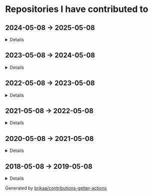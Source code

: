 # Repositories I have contributed to

## 2024-05-08 -> 2025-05-08

<details>

### ⭐ [engineer-man/piston](https://github.com/engineer-man/piston) - [11 commits](https://github.com/engineer-man/piston/commits?author=Brikaa&since=2024-05-08&until=2025-05-09) - JavaScript
A high performance general purpose code execution engine.

### [azzamsa/bilal](https://github.com/azzamsa/bilal) - [1 commit](https://github.com/azzamsa/bilal/commits?author=Brikaa&since=2024-05-08&until=2025-05-09) - Rust
A CLI salah time written in Rust

### [excalidraw-smart-presentation/excalidraw-smart-presentation.github.io](https://github.com/excalidraw-smart-presentation/excalidraw-smart-presentation.github.io) - [120 commits](https://github.com/excalidraw-smart-presentation/excalidraw-smart-presentation.github.io/commits?author=Brikaa&since=2024-05-08&until=2025-05-09) - TypeScript
Excalidraw fork that helps in making presentations with smart animations

### [envicutor/envicutor](https://github.com/envicutor/envicutor) - [89 commits](https://github.com/envicutor/envicutor/commits?author=Brikaa&since=2024-05-08&until=2025-05-09) - Rust
Source code for the Envicutor code execution system.

### [envicutor/documentation](https://github.com/envicutor/documentation) - [35 commits](https://github.com/envicutor/documentation/commits?author=Brikaa&since=2024-05-08&until=2025-05-09) - TeX
Envicutor code execution system documentation

### [envicutor/drafts](https://github.com/envicutor/drafts) - [23 commits](https://github.com/envicutor/drafts/commits?author=Brikaa&since=2024-05-08&until=2025-05-09) - Dockerfile
Issues and drafts for Envicutor

### [Brikaa/dotfiles](https://github.com/Brikaa/dotfiles) - [10 commits](https://github.com/Brikaa/dotfiles/commits?author=Brikaa&since=2024-05-08&until=2025-05-09) - Shell
My dotfiles

### [Brikaa/brikaa.github.io](https://github.com/Brikaa/brikaa.github.io) - [1 commit](https://github.com/Brikaa/brikaa.github.io/commits?author=Brikaa&since=2024-05-08&until=2025-05-09) - HTML
Omar Brikaa's personal website.

### [Brikaa/distributed-systems-assignment-2](https://github.com/Brikaa/distributed-systems-assignment-2) - [51 commits](https://github.com/Brikaa/distributed-systems-assignment-2/commits?author=Brikaa&since=2024-05-08&until=2025-05-09) - Java
Usage of Java EE to implement an elearning system with a microservices architecture

### [Brikaa/ml-assignment-3](https://github.com/Brikaa/ml-assignment-3) - [27 commits](https://github.com/Brikaa/ml-assignment-3/commits?author=Brikaa&since=2024-05-08&until=2025-05-09) - Python
SVM using scikit-learn, MLP and CNN using Keras

### [Brikaa/chrome-images-blur-extension](https://github.com/Brikaa/chrome-images-blur-extension) - [10 commits](https://github.com/Brikaa/chrome-images-blur-extension/commits?author=Brikaa&since=2024-05-08&until=2025-05-09) - JavaScript
A chrome extension that blurs all images.

### [envicutor/docs-builder](https://github.com/envicutor/docs-builder) - [4 commits](https://github.com/envicutor/docs-builder/commits?author=Brikaa&since=2024-05-08&until=2025-05-09) - Makefile
Utilities to build the docs

### [envicutor/assets](https://github.com/envicutor/assets) - [1 commit](https://github.com/envicutor/assets/commits?author=Brikaa&since=2024-05-08&until=2025-05-09) - no primary language
no description

</details>

## 2023-05-08 -> 2024-05-08

<details>

### ⭐ [antonkomarev/github-profile-views-counter](https://github.com/antonkomarev/github-profile-views-counter) - [2 commits](https://github.com/antonkomarev/github-profile-views-counter/commits?author=Brikaa&since=2023-05-08&until=2024-05-09) - PHP
It counts how many times your GitHub profile has been viewed. Free cloud micro-service.

### ⭐ [engineer-man/piston](https://github.com/engineer-man/piston) - [6 commits](https://github.com/engineer-man/piston/commits?author=Brikaa&since=2023-05-08&until=2024-05-09) - JavaScript
A high performance general purpose code execution engine.

### [envicutor/envicutor](https://github.com/envicutor/envicutor) - [20 commits](https://github.com/envicutor/envicutor/commits?author=Brikaa&since=2023-05-08&until=2024-05-09) - Rust
Source code for the Envicutor code execution system.

### [Brikaa/gpa-calculator](https://github.com/Brikaa/gpa-calculator) - [1 commit](https://github.com/Brikaa/gpa-calculator/commits?author=Brikaa&since=2023-05-08&until=2024-05-09) - JavaScript
Calculate your expected GPA on http://newecom.fci.cu.edu.eg/

### [envicutor/drafts](https://github.com/envicutor/drafts) - [110 commits](https://github.com/envicutor/drafts/commits?author=Brikaa&since=2023-05-08&until=2024-05-09) - Dockerfile
Issues and drafts for Envicutor

### [zeitwlamoon/zeitwlamoon.github.io](https://github.com/zeitwlamoon/zeitwlamoon.github.io) - [77 commits](https://github.com/zeitwlamoon/zeitwlamoon.github.io/commits?author=Brikaa&since=2023-05-08&until=2024-05-09) - HTML
Discover Egypt through the eyes of Zeit W Lamoon, the Dubai-based destination to a culinary taste sensation. Established in 2021, Zeit W Lamoon means ‘Oil and lemon,’ which form an authentic Egyptian mixture to spice up the “Fava Beans” dish, also known as “Foul Medammes,” the primary element of Egyptian street food.

### [Ali-Esmat/SW-Tools-Project](https://github.com/Ali-Esmat/SW-Tools-Project) - [39 commits](https://github.com/Ali-Esmat/SW-Tools-Project/commits?author=Brikaa&since=2023-05-08&until=2024-05-09) - Java
no description

### [Brikaa/dotfiles](https://github.com/Brikaa/dotfiles) - [39 commits](https://github.com/Brikaa/dotfiles/commits?author=Brikaa&since=2023-05-08&until=2024-05-09) - Shell
My dotfiles

### [fci-ai-project/ai-project](https://github.com/fci-ai-project/ai-project) - [19 commits](https://github.com/fci-ai-project/ai-project/commits?author=Brikaa&since=2023-05-08&until=2024-05-09) - Prolog
Single-player Connect-N game using configurable Minimax and Alpha-Beta pruning algorithms

### [Brikaa/piston-test-tools](https://github.com/Brikaa/piston-test-tools) - [5 commits](https://github.com/Brikaa/piston-test-tools/commits?author=Brikaa&since=2023-05-08&until=2024-05-09) - Python
no description

### [Brikaa/newecom-monitor](https://github.com/Brikaa/newecom-monitor) - [3 commits](https://github.com/Brikaa/newecom-monitor/commits?author=Brikaa&since=2023-05-08&until=2024-05-09) - Python
Monitor the registration status in http://newecom.fci-cu.edu.eg/

### [Brikaa/problem-solving](https://github.com/Brikaa/problem-solving) - [132 commits](https://github.com/Brikaa/problem-solving/commits?author=Brikaa&since=2023-05-08&until=2024-05-09) - C++
Problems solved in the problem solving course

### [Brikaa/contributions-getter-actions](https://github.com/Brikaa/contributions-getter-actions) - [108 commits](https://github.com/Brikaa/contributions-getter-actions/commits?author=Brikaa&since=2023-05-08&until=2024-05-09) - TypeScript
A highly configurable GitHub Action can be used to update your profile's README with the repositories you have committed in

### [Brikaa/tools-3-project](https://github.com/Brikaa/tools-3-project) - [87 commits](https://github.com/Brikaa/tools-3-project/commits?author=Brikaa&since=2023-05-08&until=2024-05-09) - Go
no description

### [Brikaa/security-assignment-2](https://github.com/Brikaa/security-assignment-2) - [68 commits](https://github.com/Brikaa/security-assignment-2/commits?author=Brikaa&since=2023-05-08&until=2024-05-09) - Java
Penetration testing, fixing vulnerabilities

### [Brikaa/distributed-systems-assignment-2](https://github.com/Brikaa/distributed-systems-assignment-2) - [46 commits](https://github.com/Brikaa/distributed-systems-assignment-2/commits?author=Brikaa&since=2023-05-08&until=2024-05-09) - Java
Usage of Java EE to implement an elearning system with a microservices architecture

### [Brikaa/distributed-systems-assignment-1](https://github.com/Brikaa/distributed-systems-assignment-1) - [45 commits](https://github.com/Brikaa/distributed-systems-assignment-1/commits?author=Brikaa&since=2023-05-08&until=2024-05-09) - Java
Socket programming to create a book borrowing application

### [Brikaa/web-engineering-project](https://github.com/Brikaa/web-engineering-project) - [41 commits](https://github.com/Brikaa/web-engineering-project/commits?author=Brikaa&since=2023-05-08&until=2024-05-09) - PHP
no description

### [Brikaa/security-assignment-1](https://github.com/Brikaa/security-assignment-1) - [29 commits](https://github.com/Brikaa/security-assignment-1/commits?author=Brikaa&since=2023-05-08&until=2024-05-09) - JavaScript
DES, RSA, penetration testing, security improvements to an open-source website

### [Brikaa/contributions-getter](https://github.com/Brikaa/contributions-getter) - [24 commits](https://github.com/Brikaa/contributions-getter/commits?author=Brikaa&since=2023-05-08&until=2024-05-09) - TypeScript
A JavaScript/TypeScript library that gets all of the repositories a user has contributed to since their account's creation

### [Brikaa/soft-computing-assignment-3](https://github.com/Brikaa/soft-computing-assignment-3) - [21 commits](https://github.com/Brikaa/soft-computing-assignment-3/commits?author=Brikaa&since=2023-05-08&until=2024-05-09) - Rust
A fuzzy control system

### [Brikaa/soft-computing-assignment-4](https://github.com/Brikaa/soft-computing-assignment-4) - [21 commits](https://github.com/Brikaa/soft-computing-assignment-4/commits?author=Brikaa&since=2023-05-08&until=2024-05-09) - Rust
A neural network with configurable number of layers and activation functions

### [Brikaa/theory-assignment-2](https://github.com/Brikaa/theory-assignment-2) - [20 commits](https://github.com/Brikaa/theory-assignment-2/commits?author=Brikaa&since=2023-05-08&until=2024-05-09) - Java
NFA, DFA

### [Brikaa/soft-computing-assignment-2](https://github.com/Brikaa/soft-computing-assignment-2) - [18 commits](https://github.com/Brikaa/soft-computing-assignment-2/commits?author=Brikaa&since=2023-05-08&until=2024-05-09) - Rust
Genetic algorithm for curve fitting

### [envicutor/docs-workflows](https://github.com/envicutor/docs-workflows) - [18 commits](https://github.com/envicutor/docs-workflows/commits?author=Brikaa&since=2023-05-08&until=2024-05-09) - no primary language
Common GitHub workflows that are used in building and deploying the docs

### [Brikaa/ml-assignment-1](https://github.com/Brikaa/ml-assignment-1) - [17 commits](https://github.com/Brikaa/ml-assignment-1/commits?author=Brikaa&since=2023-05-08&until=2024-05-09) - HTML
Linear regression using scikit-learn, logistic regression from scratch

### [envicutor/docs-builder](https://github.com/envicutor/docs-builder) - [16 commits](https://github.com/envicutor/docs-builder/commits?author=Brikaa&since=2023-05-08&until=2024-05-09) - Makefile
Utilities to build the docs

### [seam-project/seam-project](https://github.com/seam-project/seam-project) - [11 commits](https://github.com/seam-project/seam-project/commits?author=Brikaa&since=2023-05-08&until=2024-05-09) - no primary language
no description

### [Brikaa/security-des-task](https://github.com/Brikaa/security-des-task) - [10 commits](https://github.com/Brikaa/security-des-task/commits?author=Brikaa&since=2023-05-08&until=2024-05-09) - Rust
no description

### [Brikaa/ml-assignment-2](https://github.com/Brikaa/ml-assignment-2) - [5 commits](https://github.com/Brikaa/ml-assignment-2/commits?author=Brikaa&since=2023-05-08&until=2024-05-09) - Python
Decision trees using scikit-learn, KNN from scratch

### [Brikaa/web-engineering-presentation](https://github.com/Brikaa/web-engineering-presentation) - [4 commits](https://github.com/Brikaa/web-engineering-presentation/commits?author=Brikaa&since=2023-05-08&until=2024-05-09) - TypeScript
no description

### [Brikaa/Brikaa](https://github.com/Brikaa/Brikaa) - [4 commits](https://github.com/Brikaa/Brikaa/commits?author=Brikaa&since=2023-05-08&until=2024-05-09) - no primary language
no description

### [fci-ai-project/fci-ai-project.github.io](https://github.com/fci-ai-project/fci-ai-project.github.io) - [4 commits](https://github.com/fci-ai-project/fci-ai-project.github.io/commits?author=Brikaa&since=2023-05-08&until=2024-05-09) - TeX
no description

### [Brikaa/cpl-js-generic-research](https://github.com/Brikaa/cpl-js-generic-research) - [4 commits](https://github.com/Brikaa/cpl-js-generic-research/commits?author=Brikaa&since=2023-05-08&until=2024-05-09) - C++
A report about generic programming in JavaScript (Concepts of Programming Languages assignment)

### [Brikaa/cloud-task-3](https://github.com/Brikaa/cloud-task-3) - [2 commits](https://github.com/Brikaa/cloud-task-3/commits?author=Brikaa&since=2023-05-08&until=2024-05-09) - Shell
no description

### [Brikaa/theory-task-1](https://github.com/Brikaa/theory-task-1) - [1 commit](https://github.com/Brikaa/theory-task-1/commits?author=Brikaa&since=2023-05-08&until=2024-05-09) - Java
no description

### [Brikaa/theory-task-2](https://github.com/Brikaa/theory-task-2) - [1 commit](https://github.com/Brikaa/theory-task-2/commits?author=Brikaa&since=2023-05-08&until=2024-05-09) - no primary language
no description

### [Brikaa/security-rsa-task](https://github.com/Brikaa/security-rsa-task) - [1 commit](https://github.com/Brikaa/security-rsa-task/commits?author=Brikaa&since=2023-05-08&until=2024-05-09) - C++
no description

### [cs-math/gpa-calc](https://github.com/cs-math/gpa-calc) - [1 commit](https://github.com/cs-math/gpa-calc/commits?author=Brikaa&since=2023-05-08&until=2024-05-09) - Python
Calculate your expected GPA on newecom.fci.cu.edu.eg

### [Brikaa/remote-presentation-control](https://github.com/Brikaa/remote-presentation-control) - [1 commit](https://github.com/Brikaa/remote-presentation-control/commits?author=Brikaa&since=2023-05-08&until=2024-05-09) - HTML
Simple tool to simulate left and right arrow keys remotely

</details>

## 2022-05-08 -> 2023-05-08

<details>

### ⭐ [microsoft/vscode](https://github.com/microsoft/vscode) - [1 commit](https://github.com/microsoft/vscode/commits?author=Brikaa&since=2022-05-08&until=2023-05-09) - TypeScript
Visual Studio Code

### ⭐ [excalidraw/excalidraw](https://github.com/excalidraw/excalidraw) - [1 commit](https://github.com/excalidraw/excalidraw/commits?author=Brikaa&since=2022-05-08&until=2023-05-09) - TypeScript
Virtual whiteboard for sketching hand-drawn like diagrams

### ⭐ [engineer-man/piston](https://github.com/engineer-man/piston) - [5 commits](https://github.com/engineer-man/piston/commits?author=Brikaa&since=2022-05-08&until=2023-05-09) - JavaScript
A high performance general purpose code execution engine.

### [engineer-man/emkc](https://github.com/engineer-man/emkc) - [46 commits](https://github.com/engineer-man/emkc/commits?author=Brikaa&since=2022-05-08&until=2023-05-09) - JavaScript
Engineer Man Knowledge Center

### [excalidraw-smart-presentation/excalidraw-smart-presentation.github.io](https://github.com/excalidraw-smart-presentation/excalidraw-smart-presentation.github.io) - [1 commit](https://github.com/excalidraw-smart-presentation/excalidraw-smart-presentation.github.io/commits?author=Brikaa&since=2022-05-08&until=2023-05-09) - TypeScript
Excalidraw fork that helps in making presentations with smart animations

### [cs-math/cs-math.github.io](https://github.com/cs-math/cs-math.github.io) - [1 commit](https://github.com/cs-math/cs-math.github.io/commits?author=Brikaa&since=2022-05-08&until=2023-05-09) - JavaScript
Code for /dev/null team in Cairo University CS-Math Society

### [sda-assignment/sda-assignment](https://github.com/sda-assignment/sda-assignment) - [168 commits](https://github.com/sda-assignment/sda-assignment/commits?author=Brikaa&since=2022-05-08&until=2023-05-09) - Java
Usage of principles learnt in the Software Design and Architecture course to create an abstract e-payment system

### [Brikaa/syntax-warriors](https://github.com/Brikaa/syntax-warriors) - [99 commits](https://github.com/Brikaa/syntax-warriors/commits?author=Brikaa&since=2022-05-08&until=2023-05-09) - JavaScript
no description

### [Brikaa/dotfiles](https://github.com/Brikaa/dotfiles) - [66 commits](https://github.com/Brikaa/dotfiles/commits?author=Brikaa&since=2022-05-08&until=2023-05-09) - Shell
My dotfiles

### [Brikaa/os-semaphore-assignment](https://github.com/Brikaa/os-semaphore-assignment) - [43 commits](https://github.com/Brikaa/os-semaphore-assignment/commits?author=Brikaa&since=2022-05-08&until=2023-05-09) - Java
Producer-consumer problem

### [Brikaa/newecom-monitor](https://github.com/Brikaa/newecom-monitor) - [18 commits](https://github.com/Brikaa/newecom-monitor/commits?author=Brikaa&since=2022-05-08&until=2023-05-09) - Python
Monitor the registration status in http://newecom.fci-cu.edu.eg/

### [Brikaa/sw-tools-lab-task](https://github.com/Brikaa/sw-tools-lab-task) - [14 commits](https://github.com/Brikaa/sw-tools-lab-task/commits?author=Brikaa&since=2022-05-08&until=2023-05-09) - Java
Setting up JBoss EAP 7.1, example REST API

### [Brikaa/algo-assignment-3](https://github.com/Brikaa/algo-assignment-3) - [9 commits](https://github.com/Brikaa/algo-assignment-3/commits?author=Brikaa&since=2022-05-08&until=2023-05-09) - C++
Dynamic programming and greedy algorithms problems

### [Brikaa/piston-test-tools](https://github.com/Brikaa/piston-test-tools) - [9 commits](https://github.com/Brikaa/piston-test-tools/commits?author=Brikaa&since=2022-05-08&until=2023-05-09) - Python
no description

### [Brikaa/faster-blackboard](https://github.com/Brikaa/faster-blackboard) - [9 commits](https://github.com/Brikaa/faster-blackboard/commits?author=Brikaa&since=2022-05-08&until=2023-05-09) - JavaScript
A chrome extension that skips the intermediate page that BlackBoard opens before showing a PDF

### [Brikaa/ai-assignment-2](https://github.com/Brikaa/ai-assignment-2) - [50 commits](https://github.com/Brikaa/ai-assignment-2/commits?author=Brikaa&since=2022-05-08&until=2023-05-09) - Prolog
Usage of BFS or A* algorithm to solve a dominoes and bombs puzzle (AI Assignment)

### [Brikaa/testing-assignment-1](https://github.com/Brikaa/testing-assignment-1) - [34 commits](https://github.com/Brikaa/testing-assignment-1/commits?author=Brikaa&since=2022-05-08&until=2023-05-09) - HTML
JUnit, graph coverage

### [Brikaa/ai-assignment-1](https://github.com/Brikaa/ai-assignment-1) - [32 commits](https://github.com/Brikaa/ai-assignment-1/commits?author=Brikaa&since=2022-05-08&until=2023-05-09) - Prolog
Prolog basics

### [Brikaa/cpl-js-research](https://github.com/Brikaa/cpl-js-research) - [22 commits](https://github.com/Brikaa/cpl-js-research/commits?author=Brikaa&since=2022-05-08&until=2023-05-09) - TeX
Evaluation of different JavaScript language design characteristics (Concepts of Programming Languages assignment)

### [seam-project/seam-project](https://github.com/seam-project/seam-project) - [18 commits](https://github.com/seam-project/seam-project/commits?author=Brikaa&since=2022-05-08&until=2023-05-09) - no primary language
no description

### [fishing-calendar/fishing-calendar.github.io](https://github.com/fishing-calendar/fishing-calendar.github.io) - [10 commits](https://github.com/fishing-calendar/fishing-calendar.github.io/commits?author=Brikaa&since=2022-05-08&until=2023-05-09) - JavaScript
Shows the spring and neap tide days

### [Brikaa/testing-assignment-2](https://github.com/Brikaa/testing-assignment-2) - [10 commits](https://github.com/Brikaa/testing-assignment-2/commits?author=Brikaa&since=2022-05-08&until=2023-05-09) - RobotFramework
Usage of Robot Framework with Selenium to test the UI of a website (SW Testing assignment)

### [seam-project/unitime-docker](https://github.com/seam-project/unitime-docker) - [9 commits](https://github.com/seam-project/unitime-docker/commits?author=Brikaa&since=2022-05-08&until=2023-05-09) - Shell
no description

### [technomuscles/technomuscles](https://github.com/technomuscles/technomuscles) - [9 commits](https://github.com/technomuscles/technomuscles/commits?author=Brikaa&since=2022-05-08&until=2023-05-09) - no primary language
TechnoMuscles repository (a repository to practice JIRA integration with projects) (Software Process and Quality Management course)

### [Brikaa/seam-quality-attributes](https://github.com/Brikaa/seam-quality-attributes) - [7 commits](https://github.com/Brikaa/seam-quality-attributes/commits?author=Brikaa&since=2022-05-08&until=2023-05-09) - TeX
A report about different quality attributes and metrics of measuring them (SW maintenance assignment)

### [Brikaa/maintenance-models-assignment](https://github.com/Brikaa/maintenance-models-assignment) - [4 commits](https://github.com/Brikaa/maintenance-models-assignment/commits?author=Brikaa&since=2022-05-08&until=2023-05-09) - TeX
A report about why we study SW maintenance and the quick-fix maintenance model

### [Brikaa/cpl-js-generic-research](https://github.com/Brikaa/cpl-js-generic-research) - [3 commits](https://github.com/Brikaa/cpl-js-generic-research/commits?author=Brikaa&since=2022-05-08&until=2023-05-09) - C++
A report about generic programming in JavaScript (Concepts of Programming Languages assignment)

### [seam-project/sonarqube-compose](https://github.com/seam-project/sonarqube-compose) - [1 commit](https://github.com/seam-project/sonarqube-compose/commits?author=Brikaa&since=2022-05-08&until=2023-05-09) - no primary language
no description

</details>

## 2021-05-08 -> 2022-05-08

<details>

### ⭐ [engineer-man/piston](https://github.com/engineer-man/piston) - [48 commits](https://github.com/engineer-man/piston/commits?author=Brikaa&since=2021-05-08&until=2022-05-09) - JavaScript
A high performance general purpose code execution engine.

### [microsoft/vscode-wiki](https://github.com/microsoft/vscode-wiki) - [2 commits](https://github.com/microsoft/vscode-wiki/commits?author=Brikaa&since=2021-05-08&until=2022-05-09) - no primary language
A repository to make changes to the vscode Wiki on GitHub

### [engineer-man/piston-bot](https://github.com/engineer-man/piston-bot) - [3 commits](https://github.com/engineer-man/piston-bot/commits?author=Brikaa&since=2021-05-08&until=2022-05-09) - Python
I Run Code bot on Discord

### [engineer-man/emkc](https://github.com/engineer-man/emkc) - [32 commits](https://github.com/engineer-man/emkc/commits?author=Brikaa&since=2021-05-08&until=2022-05-09) - JavaScript
Engineer Man Knowledge Center

### [cs-math/cs-math.github.io](https://github.com/cs-math/cs-math.github.io) - [135 commits](https://github.com/cs-math/cs-math.github.io/commits?author=Brikaa&since=2021-05-08&until=2022-05-09) - JavaScript
Code for /dev/null team in Cairo University CS-Math Society

### [Brikaa/gpa-calculator](https://github.com/Brikaa/gpa-calculator) - [7 commits](https://github.com/Brikaa/gpa-calculator/commits?author=Brikaa&since=2021-05-08&until=2022-05-09) - JavaScript
Calculate your expected GPA on http://newecom.fci.cu.edu.eg/

### [Brikaa/solid-geometry-tools](https://github.com/Brikaa/solid-geometry-tools) - [14 commits](https://github.com/Brikaa/solid-geometry-tools/commits?author=Brikaa&since=2021-05-08&until=2022-05-09) - JavaScript
Solid Geometry Tools

### [zeitwlamoon/zeitwlamoon.github.io](https://github.com/zeitwlamoon/zeitwlamoon.github.io) - [53 commits](https://github.com/zeitwlamoon/zeitwlamoon.github.io/commits?author=Brikaa&since=2021-05-08&until=2022-05-09) - HTML
Discover Egypt through the eyes of Zeit W Lamoon, the Dubai-based destination to a culinary taste sensation. Established in 2021, Zeit W Lamoon means ‘Oil and lemon,’ which form an authentic Egyptian mixture to spice up the “Fava Beans” dish, also known as “Foul Medammes,” the primary element of Egyptian street food.

### [Brikaa/dotfiles](https://github.com/Brikaa/dotfiles) - [46 commits](https://github.com/Brikaa/dotfiles/commits?author=Brikaa&since=2021-05-08&until=2022-05-09) - Shell
My dotfiles

### [Brikaa/gram-schmidt-calculator](https://github.com/Brikaa/gram-schmidt-calculator) - [5 commits](https://github.com/Brikaa/gram-schmidt-calculator/commits?author=Brikaa&since=2021-05-08&until=2022-05-09) - JavaScript
no description

### [Brikaa/piston-test-tools](https://github.com/Brikaa/piston-test-tools) - [4 commits](https://github.com/Brikaa/piston-test-tools/commits?author=Brikaa&since=2021-05-08&until=2022-05-09) - Python
no description

### [Brikaa/parking-system-procedural](https://github.com/Brikaa/parking-system-procedural) - [3 commits](https://github.com/Brikaa/parking-system-procedural/commits?author=Brikaa&since=2021-05-08&until=2022-05-09) - Python
no description

### [AbsoluteZero000/Typing_thingy](https://github.com/AbsoluteZero000/Typing_thingy) - [2 commits](https://github.com/AbsoluteZero000/Typing_thingy/commits?author=Brikaa&since=2021-05-08&until=2022-05-09) - JavaScript
typeracer clone thingy

### [Brikaa/brikaa.github.io](https://github.com/Brikaa/brikaa.github.io) - [2 commits](https://github.com/Brikaa/brikaa.github.io/commits?author=Brikaa&since=2021-05-08&until=2022-05-09) - HTML
Omar Brikaa's personal website.

### [cs-math/gpa-calc](https://github.com/cs-math/gpa-calc) - [7 commits](https://github.com/cs-math/gpa-calc/commits?author=Brikaa&since=2021-05-08&until=2022-05-09) - Python
Calculate your expected GPA on newecom.fci.cu.edu.eg

</details>

## 2020-05-08 -> 2021-05-08

<details>

### ⭐ [PyGithub/PyGithub](https://github.com/PyGithub/PyGithub) - [2 commits](https://github.com/PyGithub/PyGithub/commits?author=Brikaa&since=2020-05-08&until=2021-05-09) - Python
Typed interactions with the GitHub API v3

### [engineer-man/emkc](https://github.com/engineer-man/emkc) - [48 commits](https://github.com/engineer-man/emkc/commits?author=Brikaa&since=2020-05-08&until=2021-05-09) - JavaScript
Engineer Man Knowledge Center

### [Open-Source-Project-Collaboration/board-game-playing-ai](https://github.com/Open-Source-Project-Collaboration/board-game-playing-ai) - [35 commits](https://github.com/Open-Source-Project-Collaboration/board-game-playing-ai/commits?author=Brikaa&since=2020-05-08&until=2021-05-09) - Python
Chess AI using Neural Network and Min/Max algorithm and tree pruning

### [projectunic0rn/pub-workspace](https://github.com/projectunic0rn/pub-workspace) - [2 commits](https://github.com/projectunic0rn/pub-workspace/commits?author=Brikaa&since=2020-05-08&until=2021-05-09) - Python
pub workspace apps

### [Open-Source-Project-Collaboration/osc-bot](https://github.com/Open-Source-Project-Collaboration/osc-bot) - [222 commits](https://github.com/Open-Source-Project-Collaboration/osc-bot/commits?author=Brikaa&since=2020-05-08&until=2021-05-09) - Python
A discord bot that automates the process of voting on and creating projects and GitHub teams.

### [Open-Source-Project-Collaboration/blockchain-distributed-streaming-api](https://github.com/Open-Source-Project-Collaboration/blockchain-distributed-streaming-api) - [1 commit](https://github.com/Open-Source-Project-Collaboration/blockchain-distributed-streaming-api/commits?author=Brikaa&since=2020-05-08&until=2021-05-09) - no primary language
no description

</details>

## 2018-05-08 -> 2019-05-08

<details>

### ⭐ [geekcomputers/Python](https://github.com/geekcomputers/Python) - [1 commit](https://github.com/geekcomputers/Python/commits?author=Brikaa&since=2018-05-08&until=2019-05-09) - Python
My Python Examples

</details>

Generated by [brikaa/contributions-getter-actions](https://github.com/brikaa/contributions-getter-actions)

